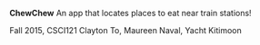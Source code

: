 **ChewChew**
An app that locates places to eat near train stations!

Fall 2015, CSCI121
Clayton To, Maureen Naval, Yacht Kitimoon
